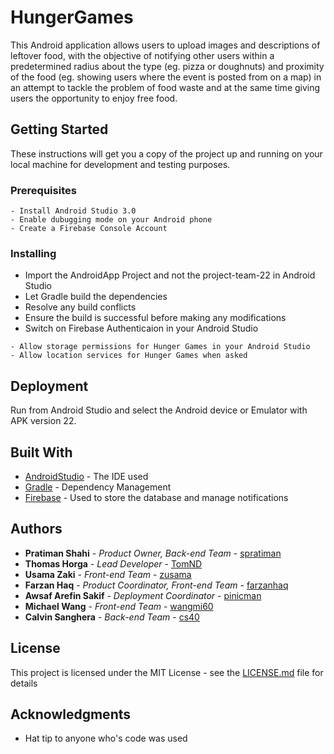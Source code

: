 # HungerGames

This Android application allows users to upload images and descriptions of leftover food, with the objective of notifying other users within a predetermined radius about the type (eg. pizza or doughnuts) and proximity of the food (eg. showing users where the event is posted from on a map) in an attempt to tackle the problem of food waste and at the same time giving users the opportunity to enjoy free food.

## Getting Started

These instructions will get you a copy of the project up and running on your local machine for development and testing purposes.

### Prerequisites

```
- Install Android Studio 3.0
- Enable dubugging mode on your Android phone
- Create a Firebase Console Account
```

### Installing

- Import the AndroidApp Project and not the project-team-22 in Android Studio
- Let Gradle build the dependencies
- Resolve any build conflicts
- Ensure the build is successful before making any modifications
- Switch on Firebase Authenticaion in your Android Studio

```
- Allow storage permissions for Hunger Games in your Android Studio
- Allow location services for Hunger Games when asked
```

## Deployment

Run from Android Studio and select the Android device or Emulator with APK version 22.

## Built With

* [AndroidStudio](https://developer.android.com/studio/index.html) - The IDE used
* [Gradle](https://gradle.org/) - Dependency Management
* [Firebase](https://console.firebase.google.com/) - Used to store the database and manage notifications


## Authors

* **Pratiman Shahi** - *Product Owner, Back-end Team* - [spratiman](https://github.com/spratiman)
* **Thomas Horga** - *Lead Developer* - [TomND](https://github.com/TomND)
* **Usama Zaki** - *Front-end Team* - [zusama](https://github.com/zusama)
* **Farzan Haq** - *Product Coordinator, Front-end Team* - [farzanhaq](https://github.com/farzanhaq)
* **Awsaf Arefin Sakif** - *Deployment Coordinator* - [pinicman](https://github.com/pinicman)
* **Michael Wang** - *Front-end Team* - [wangmi60](https://github.com/wangmi60)
* **Calvin Sanghera** - *Back-end Team* - [cs40](https://github.com/cs40)


## License

This project is licensed under the MIT License - see the [LICENSE.md](LICENSE.md) file for details

## Acknowledgments

* Hat tip to anyone who's code was used
